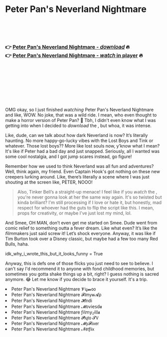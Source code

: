 <h1>Peter Pan's Neverland Nightmare</h1>

<br><br><br>

<h3>👉 <a href="https://Russells-linkpearbpyvan1978.github.io/qhugbqedjp/">Peter Pan's Neverland Nightmare - 𝘥𝘰𝘸𝘯𝘭𝘰𝘢𝘥</a> 🔥<br>
👉 <a href="https://Russells-linkpearbpyvan1978.github.io/qhugbqedjp/">Peter Pan's Neverland Nightmare - 𝘸𝘢𝘵𝘤𝘩 in player</a> 🔥
</h3>



<br><br><br><br><br><br><br>


OMG okay, so I just finished 𝘸𝘢𝘵𝘤𝘩𝘪𝘯𝘨 Peter Pan's Neverland Nightmare and like, WOW. No joke, that was a wild ride. I mean, who even thought to make a horror version of Peter Pan? 🤯 Tbh, I didn't even know what I was getting into when I decided to 𝘥𝘰𝘸𝘯𝘭𝘰𝘢𝘥 the  , but whoa, it was intense.

Like, dude, can we talk about how dark Neverland is now? It’s literally haunting. No more happy-go-lucky vibes with the Lost Boys and Tink or whatever. Those lost boys?? More like lost souls now, y’know what I mean? It's like if Peter had a bad day and just snapped. Seriously, all I wanted was some cool nostalgia, and I got jump scares instead, go figure! 

Remember how we used to think Neverland was all fun and adventures? Well, think again, my friend. Even Captain Hook's got nothing on these new creepers lurking around. Like, there’s literally a scene where I was just shouting at the screen like, PETER, NOOO!

> Also, Tinker Bell’s a straight-up menace! I feel like if you 𝘸𝘢𝘵𝘤𝘩 the  , you're never gonna look at her the same way again. It's so twisted but kinda brilliant? I'm still processing if I love or hate it, but honestly, mad respect for whoever had the guts to flip the script like this. I mean, props for creativity, or maybe I've just lost my mind, lol.

And Smee, OH MAN, don’t even get me started on Smee. Dude went from comic relief to something outta a fever dream. Like what even? It’s like the 𝘧𝘪𝘭𝘮makers just said screw it! Let’s shock everyone. Anyway, it was like if Tim Burton took over a Disney classic, but maybe had a few too many Red Bulls, haha.

idk_why_i_wrote_this_but_it_looks_funny = True

Anyway, this is defs one of those flicks you just need to see to believe. I can't say I'd recommend it to anyone with fond childhood memories, but sometimes you gotta shake things up a bit, right? I guess nothing is sacred anymore. 😂 Let me know if you decide to brace it yourself. It's a trip.

<li>Peter Pan's Neverland Nightmare 𝓥ų𝓶𝗈𝗈</li>
<li>Peter Pan's Neverland Nightmare 𝓕𝗂𝗅𝗆𝗒𝗐𝓐ρ</li>
<li>Peter Pan's Neverland Nightmare 𝓗𝗂𝗇ԁ𝗂</li>
<li>Peter Pan's Neverland Nightmare 𝓜𝗈ν𝗂𝖾𝗌ԁ𝖆</li>
<li>Peter Pan's Neverland Nightmare ƒ𝗂𝗅𝗆𝗒𝓏𝗂𝗅𝗅𝖆</li>
<li>Peter Pan's Neverland Nightmare 𝓟𝗅ų𝗍𝗈 𝓣𝖵</li>
<li>Peter Pan's Neverland Nightmare 𝓜𝗒𝓕𝗅𝗂𝗑𝖾𝗋</li>
<li>Peter Pan's Neverland Nightmare 𝓝𝖾𝗍ƒ𝗅𝗂𝗑</li>
